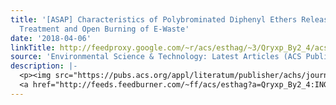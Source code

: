 ```yaml
---
title: '[ASAP] Characteristics of Polybrominated Diphenyl Ethers Released from Thermal
  Treatment and Open Burning of E-Waste'
date: '2018-04-06'
linkTitle: http://feedproxy.google.com/~r/acs/esthag/~3/Qryxp_By2_4/acs.est.8b00780
source: 'Environmental Science & Technology: Latest Articles (ACS Publications)'
description: |-
  <p><img src="https://pubs.acs.org/appl/literatum/publisher/achs/journals/content/esthag/0/esthag.ahead-of-print/acs.est.8b00780/20180405/images/medium/es-2018-00780x_0004.gif" alt="TOC Graphic"/></p><div><cite>Environmental Science & Technology</cite></div><div>DOI: 10.1021/acs.est.8b00780</div><div class="feedflare">
  <a href="http://feeds.feedburner.com/~ff/acs/esthag?a=Qryxp_By2_4:INGnOJb47eQ:yIl2AUoC8zA"><img src="http://feeds.feedburner.com/~ff/acs/esthag?d=yIl2AUoC8zA" border="0"></img></a>
---
```

